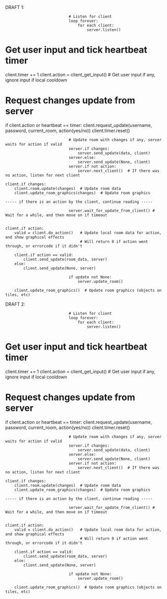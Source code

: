 DRAFT 1:

                                # Listen for client
                                loop forever:
                                    for each client:
                                        server.listen()


# Get user input and tick heartbeat timer
client.timer += 1
client.action = client_get_input()  # Get user input if any, ignore input if local cooldown

# Request changes update from server
if client.action or heartbeat == timer:
    client.request_update(username, password, current_room, action(yes/no))
    client.timer.reset()

                                # Update room with changes if any, server waits for action if valid
                                server.if changes:
                                    server.send_update(data, client)
                                server.else:
                                    server.send_update(None, client)
                                server.if not action:
                                    server.next_client()  # If there was no action, listen for next client

    client.if changes:
        client.room.update(changes)  # Update room data
        client.update_room_graphics(changes)  # Update room graphics

    ----- if there is an action by the client, continue reading -----

                                server.wait_for_update_from_client() # Wait for a while, and then move on if timeout


    client.if action:
        valid = client.do_action()   # Update local room data for action, and show graphical effects
                                     # Will return 0 if action went through, or errorcode if it didn't

        client.if action == valid:
            client.send_update(room_data, server)
        else:
            client.send_update(None, server)

                                if update not None:
                                    server.update_room()

        client.update_room_graphics()  # Update room graphics (objects on tiles, etc)


DRAFT 2:

                                # Listen for client
                                loop forever:
                                    for each client:
                                        server.listen()


# Get user input and tick heartbeat timer
client.timer += 1
client.action = client_get_input()  # Get user input if any, ignore input if local cooldown

# Request changes update from server
if client.action or heartbeat == timer:
    client.request_update(username, password, current_room, action(yes/no))
    client.timer.reset()

                                # Update room with changes if any, server waits for action if valid
                                server.if changes:
                                    server.send_update(data, client)
                                server.else:
                                    server.send_update(None, client)
                                server.if not action:
                                    server.next_client()  # If there was no action, listen for next client

    client.if changes:
        client.room.update(changes)  # Update room data
        client.update_room_graphics(changes)  # Update room graphics

    ----- if there is an action by the client, continue reading -----

                                server.wait_for_update_from_client() # Wait for a while, and then move on if timeout


    client.if action:
        valid = client.do_action()   # Update local room data for action, and show graphical effects
                                     # Will return 0 if action went through, or errorcode if it didn't

        client.if action == valid:
            client.send_update(room_data, server)
        else:
            client.send_update(None, server)

                                if update not None:
                                    server.update_room()

        client.update_room_graphics()  # Update room graphics (objects on tiles, etc) 